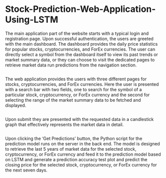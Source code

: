 # Stock-Prediction-Web-Application-Using-LSTM

The main application part of the website starts with a typical login and registration page. Upon successful authentication, the users are greeted with the main dashboard. The dashboard provides the daily price statistics for popular stocks, cryptocurrencies, and ForEx currencies. The user can directly select a symbol from the dashboard itself to view its past trends or market summary data, or they can choose to visit the dedicated pages to retrieve market data run predictions from the navigation section.
<div align="center"><img src=""></div>

The web application provides the users with three different pages for stocks, cryptocurrencies, and ForEx currencies. Here the user is presented with a search bar with two fields, one to search for the symbol of a particular stock, cryptocurrency, or ForEx currency and the second for selecting the range of the market summary data to be fetched and displayed.
<div align="center"><img src=""></div>

Upon submit they are presented with the requested data in a candlestick graph that effectively represents the market data in detail. 
<div align="center"><img src=""></div>

Upon clicking the ‘Get Predictions’ button, the Python script for the prediction model runs on the server in the back end. The model is designed to retrieve the last 5 years of market data for the selected stock, cryptocurrency, or ForEx currency and feed it to the prediction model based on LSTM and generate a prediction accuracy test plot and predict the closing price for the selected stock, cryptocurrency, or ForEx currency for the next seven days.
<div align="center"><img src=""></div>
<div align="center"><img src=""></div>
